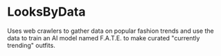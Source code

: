# LooksByData
 Uses web crawlers to gather data on popular fashion trends and use the data to train an AI model named F.A.T.E. to make curated "currently trending" outfits. 
